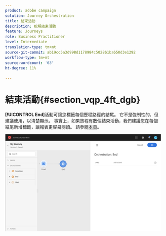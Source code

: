 ```yaml
---
product: adobe campaign
solution: Journey Orchestration
title: 結束活動
description: 瞭解結束活動
feature: Journeys
role: Business Practitioner
level: Intermediate
translation-type: tm+mt
source-git-commit: ab19cc5a3d998d1178984c5028b1ba650d3e1292
workflow-type: tm+mt
source-wordcount: '63'
ht-degree: 11%

---
```



# 結束活動{#section_vqp_4ft_dgb}

**[!UICONTROL End]**&#x200B;活動可讓您標籤每個歷程路徑的結尾。 它不是強制性的，但建議使用，以清楚顯示。 事實上，如果旅程有數個結束活動，我們建議您在每個結尾新增標籤，讓報表更容易閱讀。 請參閱[本頁](../reporting/about-journey-reports.md)。

![](../assets/journey54.png)
